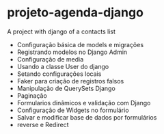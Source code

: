 # projeto-agenda-django
A project with django of  a contacts list

- Configuração básica de models e migrações
- Registrando modelos no Django Admin
- Configuração de media
- Usando a classe User do django
- Setando configurações locais
- Faker para criação de registros falsos
- Manipulação de QuerySets Django
- Paginação
- Formularios dinâmicos e validação com Django
- Configuração de Widgets no formulário 
- Salvar e modificar base de dados por formulários
- reverse e Redirect
